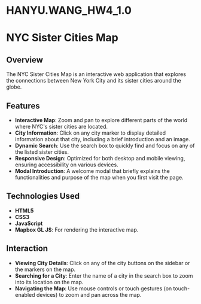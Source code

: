 # HANYU.WANG_HW4_1.0
# NYC Sister Cities Map

## Overview
The NYC Sister Cities Map is an interactive web application that explores the connections between New York City and its sister cities around the globe. 

## Features

- **Interactive Map**: Zoom and pan to explore different parts of the world where NYC's sister cities are located.
- **City Information**: Click on any city marker to display detailed information about that city, including a brief introduction and an image.
- **Dynamic Search**: Use the search box to quickly find and focus on any of the listed sister cities.
- **Responsive Design**: Optimized for both desktop and mobile viewing, ensuring accessibility on various devices.
- **Modal Introduction**: A welcome modal that briefly explains the functionalities and purpose of the map when you first visit the page.

## Technologies Used

- **HTML5**
- **CSS3**
- **JavaScript**
- **Mapbox GL JS**: For rendering the interactive map.

## Interaction

- **Viewing City Details**: Click on any of the city buttons on the sidebar or the markers on the map.
- **Searching for a City**: Enter the name of a city in the search box to zoom into its location on the map.
- **Navigating the Map**: Use mouse controls or touch gestures (on touch-enabled devices) to zoom and pan across the map.


